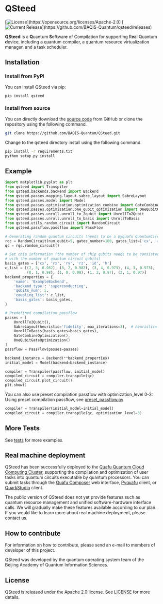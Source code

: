 # QSteed

[![License](https://img.shields.io/github/license/BAQIS-Quantum/qsteed.svg?)](https://opensource.org/licenses/Apache-2.0)
[![Current Release](https://img.shields.io/github/release/BAQIS-Quantum/qsteed.svg?)](https://github.com/BAQIS-Quantum/qsteed/releases)

[//]: # ([![Downloads]&#40;https://img.shields.io/pypi/dm/qsteed.svg?&#41;]&#40;https://pypi.org/project/qsteed/&#41;)
[//]: # (![PyPI - Python Version]&#40;https://img.shields.io/pypi/pyversions/qsteed&#41;)

[//]: # (![Python versions]&#40;https://img.shields.io/badge/python-3.10%20%7C%203.11%20%7C%203.12-blue&#41;)

**QSteed** is a **Q**uantum **S**of**t**war**e** of 
Compilation for supporting R**e**al Quantum **d**evice, 
including a quantum compiler, a quantum resource 
virtualization manager, and a task scheduler.

## Installation
### Install from PyPI
You can install QSteed via pip:
```bash
pip install qsteed
```

### Install from source
You can directly download the [source code](https://github.com/BAQIS-Quantum/qsteed/archive/refs/heads/master.zip) from GitHub
or clone the repository using the following command.
```bash
git clone https://github.com/BAQIS-Quantum/QSteed.git
```
Change to the qsteed directory install using the following command.
```bash
pip install -r requirements.txt
python setup.py install
```

## Example
```python
import matplotlib.pyplot as plt
from qsteed import Transpiler
from qsteed.backends.backend import Backend
from qsteed.passes.mapping.layout.sabre_layout import SabreLayout
from qsteed.passes.model import Model
from qsteed.passes.optimization.optimization_combine import GateCombineOptimization
from qsteed.passes.optimization.one_qubit_optimization import OneQubitGateOptimization
from qsteed.passes.unroll.unroll_to_2qubit import UnrollTo2Qubit
from qsteed.passes.unroll.unroll_to_basis import UnrollToBasis
from qsteed.utils.random_circuit import RandomCircuit
from qsteed.passflow.passflow import PassFlow

# Generating random quantum circuits (needs to be a pyquafu QuantumCircuit class)
rqc = RandomCircuit(num_qubit=5, gates_number=100, gates_list=['cx', 'rx', 'rz', 'ry', 'h'])
qc = rqc.random_circuit()

# Set chip information (the number of chip qubits needs to be consistent
# with the number of quantum circuit qubits)
basis_gates = ['cx', 'rx', 'ry', 'rz', 'id', 'h']
c_list = [(2, 3, 0.982), (3, 2, 0.982), (3, 4, 0.973), (4, 3, 0.973), 
          (0, 1, 0.98), (1, 0, 0.98), (1, 2, 0.97), (2, 1, 0.97)]
backend_properties = {
    'name': 'ExampleBackend',
    'backend_type': 'superconducting',
    'qubits_num': 5,
    'coupling_list': c_list,
    'basis_gates': basis_gates,
}

# Predefined compilation passflow
passes = [
    UnrollTo2Qubit(),
    SabreLayout(heuristic='fidelity', max_iterations=3),  # heuristic='distance' or 'fidelity', 'mixture'
    UnrollToBasis(basis_gates=basis_gates),
    GateCombineOptimization(),
    OneQubitGateOptimization()
]
passflow = PassFlow(passes=passes)

backend_instance = Backend(**backend_properties)
initial_model = Model(backend=backend_instance)

compiler = Transpiler(passflow, initial_model)
compiled_circuit = compiler.transpile(qc)
compiled_circuit.plot_circuit()
plt.show()
```

You can also use preset compilation passflow with optimization_level 0-3:
Using preset compilation passflow, see [preset_passflow.py](qsteed/passflow/preset_passflow.py)
```python
compiler = Transpiler(initial_model=initial_model)
compiled_circuit = compiler.transpile(qc, optimization_level=3)
```

## More Tests
See [tests](tests) for more examples.

## Real machine deployment
QSteed has been successfully deployed to the [Quafu Quantum Cloud Computing Cluster](https://quafu.baqis.ac.cn/), 
supporting the compilation and optimization of user tasks into quantum circuits 
executable by quantum processors. 
You can submit tasks through the [Quafu Composer](https://quafu.baqis.ac.cn/#/composer) web interface,
[Pyquafu](https://scq-cloud.github.io/) client, 
or [QuarkStudio](https://www.yuque.com/wuming-6g8w2/ghzgfk/azika5xqlpxig3q3?singleDoc#) client.

The public version of QSteed does not yet provide features such as 
quantum resource management and unified software-hardware interface calls. 
We will gradually make these features available according to our plan. 
If you would like to learn more about real machine deployment, please contact us.


## How to contribute
For information on how to contribute, please send an e-mail to members of developer of this project.

QSteed was developed by the quantum operating system team of the Beijing Academy of Quantum Information Sciences.

## License
QSteed is released under the Apache 2.0 license. See [LICENSE](LICENSE) for more details.
